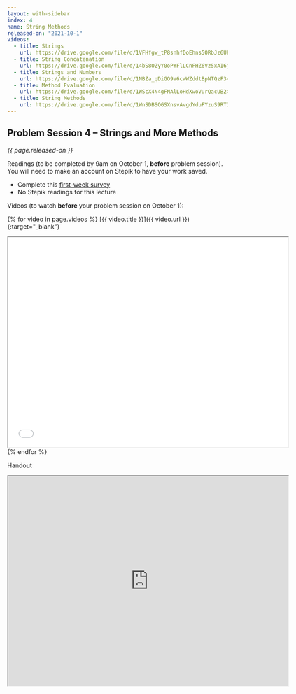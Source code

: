 ```yaml
---
layout: with-sidebar
index: 4
name: String Methods
released-on: "2021-10-1"
videos:
  - title: Strings
    url: https://drive.google.com/file/d/1VFHfgw_tP8snhfDoEhns5ORbJz6UFeDw
  - title: String Concatenation
    url: https://drive.google.com/file/d/14bS8OZyY0oPYFlLCnFHZ6Vz5xAI6jzE8    
  - title: Strings and Numbers
    url: https://drive.google.com/file/d/1NBZa_qDiGO9V6cwWZddtBpNTQzF348oL
  - title: Method Evaluation
    url: https://drive.google.com/file/d/1WScX4N4gFNAlLoHdXwoVurQacUB2X2JF
  - title: String Methods
    url: https://drive.google.com/file/d/1WnSDBSOGSXnsvAvgdYduFYzuS9RTIscK
---
```


## Problem Session 4 – Strings and More Methods 

_{{ page.released-on }}_

Readings (to be completed by 9am on October 1, **before** problem session). You will
need to make an account on Stepik to have your work saved.
- Complete this [first-week survey](https://docs.google.com/forms/d/e/1FAIpQLSfc8QG4cKGFhVJKq6mp8oiQ_Y9OoBECcdQ-Bn_19phjDCzrqw/viewform)
- No Stepik readings for this lecture

Videos (to watch **before** your problem session on October 1):

{% for video in page.videos %}
[{{ video.title }}]({{ video.url }}){:target="_blank"}

<iframe src="{{ video.url }}/preview" width="640" height="480" allow="autoplay"></iframe>
{% endfor %}

Handout

<iframe src="https://drive.google.com/file/d/19EXeiLZd_PUzS5MPF3gvlBpzMD71t1hr/preview" width="640" height="480" allow="autoplay"></iframe>
